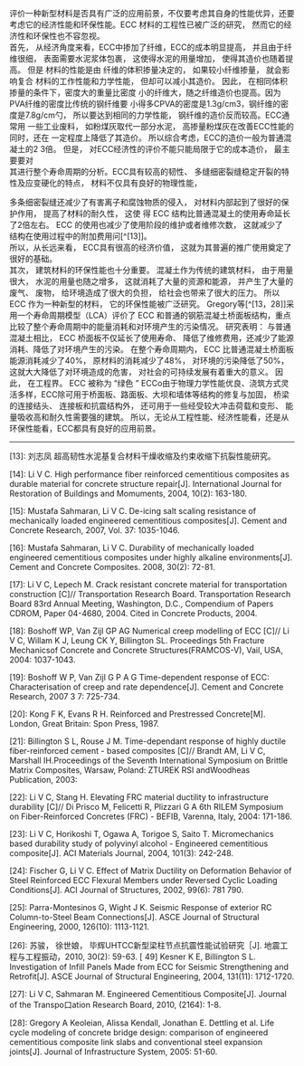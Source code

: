 评价一种新型材料是否具有广泛的应用前景，不仅要考虑其自身的性能优异，还要考虑它的经济性能和环保性能。ECC 材料的工程性已被广泛的研究， 然而它的经济性和环保性也不容忽视。  
首先， 从经济角度来看，ECC中掺加了纤维，ECC的成本明显提高， 并且由于纤维很细， 表面需要水泥浆体包裹， 这使得水泥的用量增加， 使得其造价也随着提高。 但是 材料的性能是由 纤维的体积掺量决定的， 如果较小纤维掺量， 就会影响复合 材料的工作性能和力学性能， 但却可以减小其造价。 因此， 在相同体积掺量的条件下，密度大的重量比密度 小的纤维大，随之纤维造价也提高。因为PVA纤维的密度比传统的钢纤维要 小得多CPVA的密度是1.3g/cm3，钢纤维的密度是7.8g/cm勺， 所以要达到相同的力学性能， 钢纤维的造价反而较高。ECC通常用 一些工业废料， 如粉煤灰取代一部分水泥， 高掺量粉煤灰在改善ECC性能的同时，还在 一定程度上降低了其造价。 所以综合考虑，ECC的造价一般为普通混凝土的2 3倍。 但是， 对ECC经济性的评价不能只能局限于它的成本造价， 最主要要对  
其进行整个寿命周期的分析。ECC具有较高的韧性、 多缝细密裂缝稳定开裂的特性及应变硬化的特点， 材料不仅具有良好的物理性能，

多条细密裂缝还减少了有害离子和腐蚀物质的侵入， 对材料内部起到了很好的保护作用， 提高了材料的耐久性， 这使 得 ECC 结构比普通混凝土的使用寿命延长了2倍左右。 ECC 的使用也减少了使用阶段的维护或者维修次数， 这就减少了  
结构在使用过程中的附加费用问[^[13]]。  
所以，从长远来看， ECC具有很高的经济价值， 这就为其普遍的推广使用奠定了很好的基础。  
其次， 建筑材料的环保性能也十分重要。 混凝土作为传统的建筑材料， 由于用量很大， 水泥的用量也随之增多， 这就消耗了大量的资源和能源， 并产生了大量的废气、 废物， 给环境造成了很大的负担， 给社会也带来了很大的压力。 所以ECC 作为一种新型的材料， 它的环保性能被广泛研究。 Gregory等[^[13，28]]采用一个寿命周期模型（LCA）评价了 ECC 和普通的钢筋混凝土桥面板结构，重点比较了整个寿命周期中的能量消耗和对环境产生的污染情况。 研究表明： 与普通混凝土相比， ECC 桥面板不仅延长了使用寿命、 降低了维修费用，还减少了能源消耗、降低了对环境产生的污染。 在整个寿命周期内， ECC 比普通混凝土桥面板能源消耗减少了40%， 原材料的消耗减少了48%， 对环境的污染降低了50%， 这就大大降低了对环境造成的危害， 对社会的可持续发展有着重大的意义。 因此， 在工程界。 ECC 被称为 “绿色 ” ECCo由于物理力学性能优良、浇筑方式灵活多样，ECC除可用于桥面板、路面板、大坝和墙体等结构的修复与加固， 桥梁的连接结头、 连接板和抗震结构外， 还可用于一些经受较大冲击荷载和变形、 能量吸收高和耐久性需要强的建筑。 所以，无论从工程性能、经济性能看，还是从环保性能看，ECC都具有良好的应用前景。

---


[13]: 刘志凤  超高韧性水泥基复合材料干燥收缩及约束收缩下抗裂性能研究。


[14]: 	Li V C. High performance fiber reinforced cementitious composites as durable material for concrete structure repair[J]. International Journal for Restoration of Buildings and Momuments, 2004, 10(2): 163-180.

[15]: Mustafa Sahmaran, Li V C. De-icing salt scaling resistance of mechanically loaded engineered cementitious composites[J]. Cement and Concrete Research, 2007, Vol. 37: 1035-1046.

[16]: Mustafa Sahmaran, Li V C. Durability of mechanically loaded engineered cementitious composites under highly alkaline environments[J]. Cement and Concrete Composites. 2008, 30(2): 72-81.

[17]:	Li V C, Lepech M. Crack resistant concrete material for transportation construction [C]// Transportation Research Board. Transportation Research Board 83rd Annual Meeting, Washington, D.C., Compendium of Papers CDROM, Paper 04-4680, 2004. Cited in Concrete Products, 2004.

[18]:	Boshoff WP, Van Zijl GP AG Numerical creep modelling of ECC [C]// Li V C, Willam K J, Leung CK Y, Billington SL. Proceedings 5th Fracture Mechanicsof Concrete and Concrete Structures(FRAMCOS-V), Vail, USA, 2004: 1037-1043.

[19]:	Boshoff W P, Van Zijl G P A G Time-dependent response of ECC: Characterisation of creep and rate dependence[J]. Cement and Concrete Research, 2007 3 7: 725-734.

[20]:	Kong F K, Evans R H. Reinforced and Prestressed Concrete[M]. London, Great Britain: Spon Press, 1987.

[21]:	Billington S L, Rouse J M. Time-dependant response of highly ductile fiber-reinforced cement - based composites [C]// Brandt AM, Li V C, Marshall IH.Proceedings of the Seventh International Symposium on Brittle Matrix Composites, Warsaw, Poland: ZTUREK RSI andWoodheas Publication, 2003:

[22]:	Li V C, Stang H. Elevating FRC material ductility to infrastructure durability [C]// Di Prisco M, Felicetti R, Plizzari G A 6th RILEM Symposium on Fiber-Reinforced Concretes (FRC) - BEFIB, Varenna, Italy, 2004: 171-186.

[23]:	Li V C, Horikoshi T, Ogawa A, Torigoe S, Saito T. Micromechanics based durability study of polyvinyl alcohol - Engineered cementitious composite[J]. ACI Materials Journal, 2004, 101(3): 242-248.

[24]:	Fischer G, Li V C. Effect of Matrix Ductility on Deformation Behavior of Steel Reinforced ECC Flexural Members under Reversed Cyclic Loading Conditions[J]. ACI Journal of Structures, 2002, 99(6): 781 790.

[25]:	Parra-Montesinos G, Wight J K. Seismic Response of exterior RC Column-to-Steel Beam Connections[J]. ASCE Journal of Structural Engineering, 2000, 126(10): 1113-1121.

[26]: 苏骏， 徐世娘， 毕辉UHTCC新型梁柱节点抗震性能试验研究［J]. 地震工程与工程振动，2010, 30(2): 59-63. [ 49]	Kesner K E, Billington S L. Investigation of Infill Panels Made from ECC for Seismic Strengthening and Retrofit[J]. ASCE Journal of Structural Engineering, 2004, 131(11): 1712-1720.

[27]:	Li V C, Sahmaran M. Engineered Cementitious Composite[J]. Journal of the Transpo口ation Research Board, 2010, (2164): 1-8.

[28]:	Gregory A Keoleian, Alissa Kendall, Jonathan E. Dettling et al. Life cycle modeling of concrete bridge design: comparison of engineered cementitious composite link slabs and conventional steel expansion joints[J]. Journal of Infrastructure System, 2005: 51-60.
